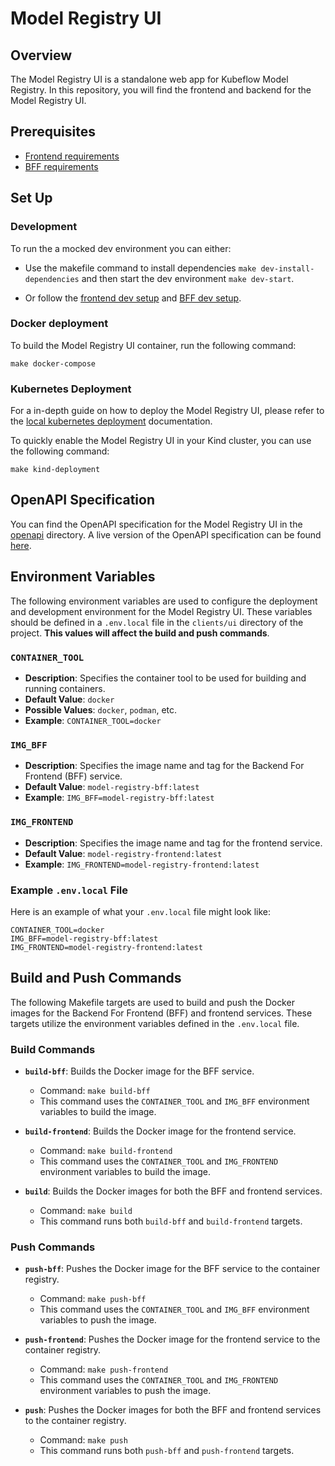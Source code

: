 [frontend requirements]: ./frontend/docs/dev-setup.md#requirements
[BFF requirements]: ./bff/README.md#pre-requisites
[frontend dev setup]: ./frontend/docs/dev-setup.md#development
[BFF dev setup]: ./bff/README.md#development

# Model Registry UI

## Overview

The Model Registry UI is a standalone web app for Kubeflow Model Registry. In this repository, you will find the frontend and backend for the Model Registry UI.

## Prerequisites

* [Frontend requirements]
* [BFF requirements]

## Set Up

### Development

To run the a mocked dev environment you can either:

* Use the makefile command to install dependencies `make dev-install-dependencies` and then start the dev environment `make dev-start`.

* Or follow the [frontend dev setup] and [BFF dev setup].

### Docker deployment

To build the Model Registry UI container, run the following command:

```shell
make docker-compose
```

### Kubernetes Deployment

For a in-depth guide on how to deploy the Model Registry UI, please refer to the [local kubernetes deployment](./bff/docs/dev-guide.md) documentation.

To quickly enable the Model Registry UI in your Kind cluster, you can use the following command:

```shell
make kind-deployment
```

## OpenAPI Specification

You can find the OpenAPI specification for the Model Registry UI in the [openapi](./api/openapi) directory.
A live version of the OpenAPI specification can be found [here](https://editor.swagger.io/?url=https://raw.githubusercontent.com/kubeflow/model-registry/main/clients/ui/api/openapi/mod-arch.yaml).

## Environment Variables

The following environment variables are used to configure the deployment and development environment for the Model Registry UI. These variables should be defined in a `.env.local` file in the `clients/ui` directory of the project. **This values will affect the build and push commands**.

### `CONTAINER_TOOL`

* **Description**: Specifies the container tool to be used for building and running containers.
* **Default Value**: `docker`
* **Possible Values**: `docker`, `podman`, etc.
* **Example**: `CONTAINER_TOOL=docker`

### `IMG_BFF`

* **Description**: Specifies the image name and tag for the Backend For Frontend (BFF) service.
* **Default Value**: `model-registry-bff:latest`
* **Example**: `IMG_BFF=model-registry-bff:latest`

### `IMG_FRONTEND`

* **Description**: Specifies the image name and tag for the frontend service.
* **Default Value**: `model-registry-frontend:latest`
* **Example**: `IMG_FRONTEND=model-registry-frontend:latest`

### Example `.env.local` File

Here is an example of what your `.env.local` file might look like:

```shell
CONTAINER_TOOL=docker
IMG_BFF=model-registry-bff:latest
IMG_FRONTEND=model-registry-frontend:latest
```

## Build and Push Commands

The following Makefile targets are used to build and push the Docker images for the Backend For Frontend (BFF) and frontend services. These targets utilize the environment variables defined in the `.env.local` file.

### Build Commands

* **`build-bff`**: Builds the Docker image for the BFF service.
  * Command: `make build-bff`
  * This command uses the `CONTAINER_TOOL` and `IMG_BFF` environment variables to build the image.

* **`build-frontend`**: Builds the Docker image for the frontend service.
  * Command: `make build-frontend`
  * This command uses the `CONTAINER_TOOL` and `IMG_FRONTEND` environment variables to build the image.

* **`build`**: Builds the Docker images for both the BFF and frontend services.
  * Command: `make build`
  * This command runs both `build-bff` and `build-frontend` targets.

### Push Commands

* **`push-bff`**: Pushes the Docker image for the BFF service to the container registry.
  * Command: `make push-bff`
  * This command uses the `CONTAINER_TOOL` and `IMG_BFF` environment variables to push the image.

* **`push-frontend`**: Pushes the Docker image for the frontend service to the container registry.
  * Command: `make push-frontend`
  * This command uses the `CONTAINER_TOOL` and `IMG_FRONTEND` environment variables to push the image.

* **`push`**: Pushes the Docker images for both the BFF and frontend services to the container registry.
  * Command: `make push`
  * This command runs both `push-bff` and `push-frontend` targets.
